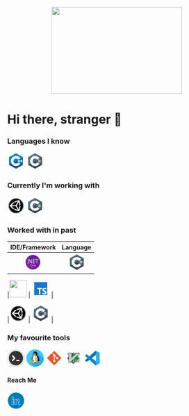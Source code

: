 <p align="center">
  <img width="300" height="200" src="monkeycoder.gif">
</p>


# Hi there, stranger 👋
<!--
**warhammer327/warhammer327** is a ✨ _special_ ✨ repository because its `README.md` (this file) appears on your GitHub profile.

Here are some ideas to get you started:

- 🔭 I’m currently working on ...
- 🌱 I’m currently learning ...
- 👯 I’m looking to collaborate on ...
- 🤔 I’m looking for help with ...
- 💬 Ask me about ...
- 📫 How to reach me: ...
- 😄 Pronouns: ...
- ⚡ Fun fact: ...
-->


### Languages I know
<p align="left">
   <a href="https://en.wikipedia.org/wiki/C%2B%2B" target="_blank"><img width="40" height="40" src="/icons/c++.png"></a>
   <!--<a href="https://kotlinlang.org/" target="_blank"><img width="40" height="40" src="/icons/kotlin.png"></a> -->
   <a href="https://en.wikipedia.org/wiki/C_Sharp_(programming_language)" target="_blank"><img width="40" height="40" src="/icons/csharp.png"></a> 
</p>


### Currently I'm working with
<p align="left">
    <a href="https://unity.com/" target="_blank"><img width="40" height="40" src="/icons/unity.png"></a> 
    <a href="https://en.wikipedia.org/wiki/C_Sharp_(programming_language)" target="_blank"><img width="40" height="40" src="/icons/csharp.png"></a> 
</p>

### Worked with in past 
<!--- 
<p align="left">
  <a href="https://www.djangoproject.com/" target="_blank"><img width="40" height="40" src="/icons/django.png"></a>
  <a href="https://www.python.org/about/gettingstarted/" target="_blank"><img width="40" height="40" src="/icons/python.png"></a>
  <a href="https://unity.com/" target="_blank"><img width="40" height="40" src="/icons/unity.png"></a>
  <a href="https://en.wikipedia.org/wiki/C_Sharp_(programming_language)" target="_blank"><img width="40" height="40" src="/icons/csharp.png"></a>
  <a href="https://developer.android.com/" target="_blank"><img width="40" height="40" src="/icons/android_studio.png"></a>
  <a href="https://kotlinlang.org/" target="_blank"><img width="40" height="40" src="/icons/kotlin.png"></a>
</p> 
-->

| IDE/Framework| Language |
| :----: |:----:|
| <a href="https://dotnet.microsoft.com/en-us/download" target="_blank"><img width="40" height="40" src="/icons/netcore.png"></a>  | <a href="https://www.python.org/about/gettingstarted/" target="_blank"><img width="40" height="40" src="/icons/csharp.png"></a>  | 

|<a href="https://unity.com/" target="_blank"><img width="40" height="40" src="/icons/angluar.png"></a>   | <a href="https://en.wikipedia.org/wiki/C_Sharp_(programming_language)" target="_blank"><img width="40" height="40" src="/icons/typescript.png"></a>   |

|<a href="https://unity.com/" target="_blank"><img width="40" height="40" src="/icons/unity.png"></a>   | <a href="https://en.wikipedia.org/wiki/C_Sharp_(programming_language)" target="_blank"><img width="40" height="40" src="/icons/csharp.png"></a>   |



### My favourite tools
<p align="left">
  <a href="https://en.wikipedia.org/wiki/Computer_terminal" target="_blank"><img width="40" height="40" src="/icons/terminal.png"></a>
  <a href="https://www.linux.org/" target="_blank"><img width="40" height="40" src="/icons/linux.png"></a>
  <a href="https://git-scm.com/" target="_blank"><img width="40" height="40" src="/icons/git.png"></a>
  <a href="https://www.vim.org/" target="_blank"><img width="40" height="40" src="/icons/vim.png"></a>
  <a href="https://code.visualstudio.com/" target="_blank"><img width="40" height="40" src="/icons/vscode.png"></a>
</p>

#### Reach Me
<p align="left">
  <a href="https://www.linkedin.com/in/warhammer327/" target="_blank"><img width="40" height="40" src="/icons/linkedIn.png"></a>
</p>
